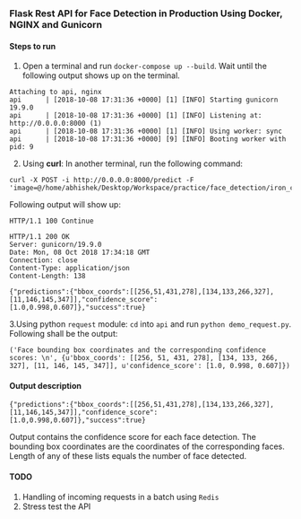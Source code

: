 ### Flask Rest API for Face Detection in Production Using Docker, NGINX and Gunicorn

#### Steps to run
1. Open a terminal and run `docker-compose up --build`. Wait until the following output shows up on the terminal.
```
Attaching to api, nginx
api      | [2018-10-08 17:31:36 +0000] [1] [INFO] Starting gunicorn 19.9.0
api      | [2018-10-08 17:31:36 +0000] [1] [INFO] Listening at: http://0.0.0.0:8000 (1)
api      | [2018-10-08 17:31:36 +0000] [1] [INFO] Using worker: sync
api      | [2018-10-08 17:31:36 +0000] [9] [INFO] Booting worker with pid: 9
```
2. Using __curl__: In another terminal, run the following command:
```
curl -X POST -i http://0.0.0.0:8000/predict -F 'image=@/home/abhishek/Desktop/Workspace/practice/face_detection/iron_chic.jpg'
```

Following output will show up:

```
HTTP/1.1 100 Continue

HTTP/1.1 200 OK
Server: gunicorn/19.9.0
Date: Mon, 08 Oct 2018 17:34:18 GMT
Connection: close
Content-Type: application/json
Content-Length: 138

{"predictions":{"bbox_coords":[[256,51,431,278],[134,133,266,327],[11,146,145,347]],"confidence_score":[1.0,0.998,0.607]},"success":true}
```
3.Using python `request` module: `cd` into `api` and run `python demo_request.py`. Following shall be the output:
```
('Face bounding box coordinates and the corresponding confidence scores: \n', {u'bbox_coords': [[256, 51, 431, 278], [134, 133, 266, 327], [11, 146, 145, 347]], u'confidence_score': [1.0, 0.998, 0.607]})

```

#### Output description
```
{"predictions":{"bbox_coords":[[256,51,431,278],[134,133,266,327],[11,146,145,347]],"confidence_score":[1.0,0.998,0.607]},"success":true}
```
Output contains the confidence score for each face detection. The bounding box coordinates are the coordinates of the corresponding faces. Length of any of these lists equals the number of face detected.


#### TODO
1. Handling of incoming requests in a batch using `Redis`
2. Stress test the API

